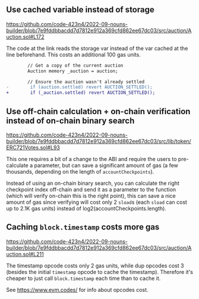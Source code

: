 ## Use cached variable instead of storage
https://github.com/code-423n4/2022-09-nouns-builder/blob/7e9fddbbacdd7d7812e912a369cfd862ee67dc03/src/auction/Auction.sol#L172

The code at the link reads the storage var instead of the var cached at the line beforehand. This costs an additional 100 gas units.

```diff
        // Get a copy of the current auction
        Auction memory _auction = auction;

        // Ensure the auction wasn't already settled
-        if (auction.settled) revert AUCTION_SETTLED();
+        if (_auction.settled) revert AUCTION_SETTLED();
```

## Use off-chain calculation + on-chain verification instead of on-chain binary search
https://github.com/code-423n4/2022-09-nouns-builder/blob/7e9fddbbacdd7d7812e912a369cfd862ee67dc03/src/lib/token/ERC721Votes.sol#L93

This one requires a bit of a change to the ABI and require the users to pre-calculate a parameter, but can save a significant amount of gas (a few thousands, depending on the length of `accountCheckpoints`).

Instead of using an on-chain binary search, you can calculate the right checkpoint index off-chain and send it as a parameter to the function (which will verify on-chain this is the right point), this can save a nice amount of gas since verifying will cost only 2 `sload`s (each `sload` can cost up to 2.1K gas units) instead of log2(accountCheckpoints.length).


## Caching `block.timestamp` costs more gas
https://github.com/code-423n4/2022-09-nouns-builder/blob/7e9fddbbacdd7d7812e912a369cfd862ee67dc03/src/auction/Auction.sol#L211

The timestamp opcode costs only 2 gas units, while dup opcodes cost 3 (besides the initial `timestamp` opcode to cache the timestamp).
Therefore it's cheaper to just call `block.timestamp` each time than to cache it.

See https://www.evm.codes/ for info about opcodes cost.
